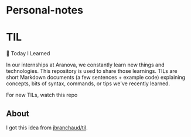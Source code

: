 # Personal-notes

# TIL

📝 Today I Learned

In our internships at Aranova, we constantly learn new things and technologies. This repository is used to share those learnings.
TILs are short Markdown documents (a few sentences + example code) explaining concepts, bits of syntax, commands, or tips we've recently learned.

For new TILs, watch this repo

## About
I got this idea from  [jbranchaud/til](https://github.com/jbranchaud/til).
